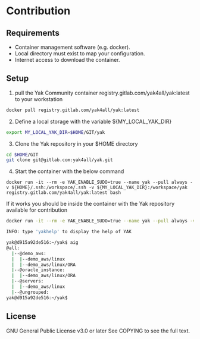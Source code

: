 # Contribution

## Requirements

- Container management software (e.g. docker).
- Local directory must exist to map your configuration.
- Internet access to download the container.

## Setup

1. pull the Yak Community container registry.gitlab.com/yak4all/yak:latest to your workstation

```bash
docker pull registry.gitlab.com/yak4all/yak:latest
```

2. Define a local storage with the variable ${MY_LOCAL_YAK_DIR}

```bash
export MY_LOCAL_YAK_DIR=$HOME/GIT/yak
```

3. Clone the Yak repository in your $HOME directory

```bash
cd $HOME/GIT
git clone git@gitlab.com:yak4all/yak.git
```

4. Start the container with the below command
```
docker run -it --rm -e YAK_ENABLE_SUDO=true --name yak --pull always -v ${HOME}/.ssh:/workspace/.ssh -v ${MY_LOCAL_YAK_DIR}:/workspace/yak registry.gitlab.com/yak4all/yak:latest bash
```

If it works you should be inside the container with the Yak repository available for contribution

```bash
docker run -it --rm -e YAK_ENABLE_SUDO=true --name yak --pull always -v ${HOME}/.ssh:/workspace/.ssh -v ${MY_LOCAL_YAK_DIR}:/workspace/yak registry.gitlab.com/yak4all/yak:latest bash

INFO: type 'yakhelp' to display the help of YAK

yak@d915a92de516:~/yak$ aig
@all:
  |--@demo_aws:
  |  |--demo_aws/linux
  |  |--demo_aws/linux/ORA
  |--@oracle_instance:
  |  |--demo_aws/linux/ORA
  |--@servers:
  |  |--demo_aws/linux
  |--@ungrouped:
yak@d915a92de516:~/yak$
```

## License

GNU General Public License v3.0 or later
See COPYING to see the full text.
